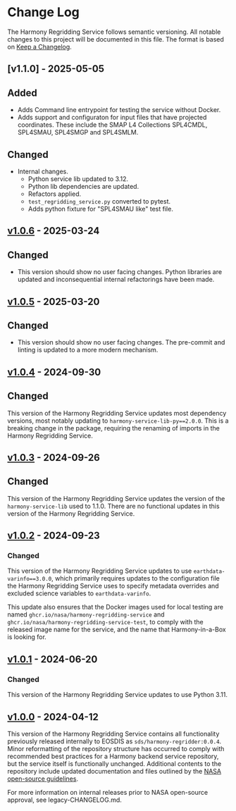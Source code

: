 # Change Log

The Harmony Regridding Service follows semantic versioning. All notable changes
to this project will be documented in this file. The format is based on [Keep a
Changelog](http://keepachangelog.com/en/1.0.0/).


## [v1.1.0] - 2025-05-05

## Added

- Adds Command line entrypoint for testing the service without Docker.
- Adds support and configuraton for input files that have projected
  coordinates. These include the SMAP L4 Collections SPL4CMDL, SPL4SMAU,
  SPL4SMGP and SPL4SMLM.

## Changed

- Internal changes.
  + Python service lib updated to 3.12.
  + Python lib dependencies are updated.
  + Refactors applied.
  + `test_regridding_service.py` converted to pytest.
  + Adds python fixture for "SPL4SMAU like" test file.


## [v1.0.6] - 2025-03-24

## Changed

- This version should show no user facing changes. Python libraries are updated
  and inconsequential internal refactorings have been made.


## [v1.0.5] - 2025-03-20

## Changed

- This version should show no user facing changes. The pre-commit and
  linting is updated to a more modern mechanism.

## [v1.0.4] - 2024-09-30

## Changed
This version of the Harmony Regridding Service updates most dependency versions,
most notably updating to `harmony-service-lib-py==2.0.0`. This is a breaking
change in the package, requiring the renaming of imports in the Harmony
Regridding Service.

## [v1.0.3] - 2024-09-26

## Changed
This version of the Harmony Regridding Service updates the version of the
`harmony-service-lib` used to 1.1.0. There are no functional updates in this
version of the Harmony Regridding Service.

## [v1.0.2] - 2024-09-23

### Changed
This version of the Harmony Regridding Service updates to use
`earthdata-varinfo==3.0.0`, which primarily requires updates to the
configuration file the Harmony Regridding Service uses to specify metadata
overrides and excluded science variables to `earthdata-varinfo`.

This update also ensures that the Docker images used for local testing are
named `ghcr.io/nasa/harmony-regridding-service` and
`ghcr.io/nasa/harmony-regridding-service-test`, to comply with the released
image name for the service, and the name that Harmony-in-a-Box is looking for.

## [v1.0.1] - 2024-06-20

### Changed
This version of the Harmony Regridding Service updates to use Python 3.11.

## [v1.0.0] -  2024-04-12

This version of the Harmony Regridding Service contains all functionality
previously released internally to EOSDIS as `sds/harmony-regridder:0.0.4`.
Minor reformatting of the repository structure has occurred to comply with
recommended best practices for a Harmony backend service repository, but the
service itself is functionally unchanged. Additional contents to the repository
include updated documentation and files outlined by the
[NASA open-source guidelines](https://code.nasa.gov/#/guide).

For more information on internal releases prior to NASA open-source approval,
see legacy-CHANGELOG.md.

[v1.0.6]: https://github.com/nasa/harmony-regridding-service/releases/tag/1.0.6
[v1.0.5]: https://github.com/nasa/harmony-regridding-service/releases/tag/1.0.5
[v1.0.4]: https://github.com/nasa/harmony-regridding-service/releases/tag/1.0.4
[v1.0.3]: https://github.com/nasa/harmony-regridding-service/releases/tag/1.0.3
[v1.0.2]: https://github.com/nasa/harmony-regridding-service/releases/tag/1.0.2
[v1.0.1]: https://github.com/nasa/harmony-regridding-service/releases/tag/1.0.1
[v1.0.0]: https://github.com/nasa/harmony-regridding-service/releases/tag/1.0.0
